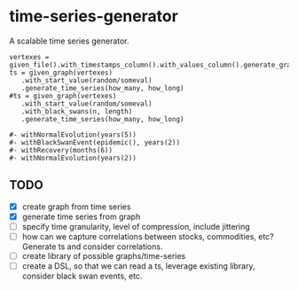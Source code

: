 # time-series-generator
A scalable time series generator.

    vertexes = given_file().with_timestamps_column().with_values_column().generate_graph()
    ts = given_graph(vertexes)
       .with_start_value(random/someval)
       .generate_time_series(how_many, how_long)
    #ts = given_graph(vertexes)
       .with_start_value(random/someval)
       .with_black_swans(n, length)
       .generate_time_series(how_many, how_long)

    #- withNormalEvolution(years(5))
    #- withBlackSwanEvent(epidemic(), years(2))
    #- withRecovery(months(6))
    #- withNormalEvolution(years(2))

## TODO
 - [X] create graph from time series
 - [X] generate time series from graph
 - [ ] specify time granularity, level of compression, include jittering
 - [ ] how can we capture correlations between stocks, commodities, etc? Generate ts and consider correlations.
 - [ ] create library of possible graphs/time-series
 - [ ] create a DSL, so that we can read a ts, leverage existing library, consider black swan events, etc.
